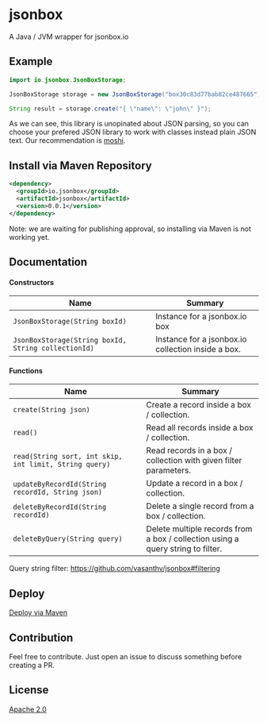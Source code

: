 # jsonbox
A Java / JVM wrapper for jsonbox.io

## Example
```java
import io.jsonbox.JsonBoxStorage;

JsonBoxStorage storage = new JsonBoxStorage("box30c83d77bab82ce487665");

String result = storage.create("{ \"name\": \"john\" }");
```

As we can see, this library is unopinated about JSON parsing, so you can choose your prefered JSON library to work with classes instead plain JSON text. Our recommendation is [moshi](https://github.com/square/moshi#moshi).

## Install via Maven Repository
```xml
<dependency>
  <groupId>io.jsonbox</groupId>
  <artifactId>jsonbox</artifactId>
  <version>0.0.1</version>
</dependency>
```
Note: we are waiting for publishing approval, so installing via Maven is not working yet.
## Documentation

#### Constructors

| Name | Summary |
|-----|---|
|`JsonBoxStorage(String boxId)`                       | Instance for a jsonbox.io box |
|`JsonBoxStorage(String boxId, String collectionId)`  | Instance for a jsonbox.io collection inside a box. |

#### Functions

| Name | Summary |
|-----|---|
|`create(String json)`                       | Create a record inside a box / collection. |
|`read()`  | Read all records inside a box / collection. |
|`read(String sort, int skip, int limit, String query)`  | Read records in a box / collection with given filter parameters. |
|`updateByRecordId(String recordId, String json)`  | Update a record in a box / collection. |
|`deleteByRecordId(String recordId)` | Delete a single record from a box / collection. |
|`deleteByQuery(String query)` | Delete multiple records from a box / collection using a query string to filter. |

Query string filter: https://github.com/vasanthv/jsonbox#filtering


## Deploy

[Deploy via Maven](https://github.com/leonardiwagner/jsonbox/wiki/Maven-Deploy)

## Contribution

Feel free to contribute. Just open an issue to discuss something before creating a PR.

## License

[Apache 2.0][apache-license]

[apache-license]:./LICENSE
